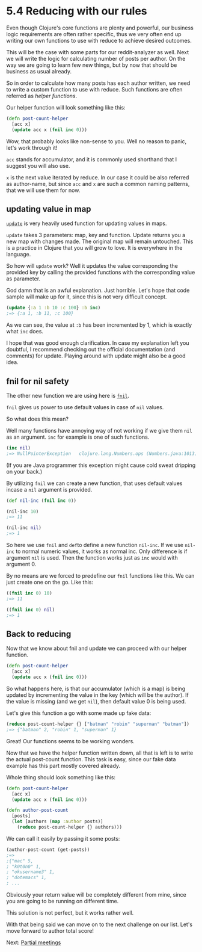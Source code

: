 # 5.4 Reducing with our rules

Even though Clojure's core functions are plenty and powerful,
our business logic requirements are often rather specific,
thus we very often end up writing our own functions to use with reduce to achieve desired outcomes.

This will be the case with some parts for our reddit-analyzer as well.
Next we will write the logic for calculating number of posts per author.
On the way we are going to learn few new things,
but by now that should be business as usual already.

So in order to calculate how many posts has each author written,
we need to write a custom function to use with reduce.
Such functions are often referred as _helper functions_.

Our helper function will look something like this:

```clojure
(defn post-count-helper
  [acc x]
  (update acc x (fnil inc 0)))
```

Wow, that probably looks like non-sense to you.
Well no reason to panic,
let's work through it!

`acc` stands for accumulator,
and it is commonly used shorthand that I suggest you will also use.

`x` is the next value iterated by reduce.
In our case it could be also referred as author-name,
but since `acc` and `x` are such a common naming patterns,
that we will use them for now.

## updating value in map

[`update`](https://clojuredocs.org/clojure.core/update) is very heavily used function for updating values in maps.

`update` takes 3 parameters: map, key and function.
Update returns you a new map with changes made.
The original map will remain untouched.
This is a practice in Clojure that you will grow to love.
It is everywhere in the language.

So how will `update` work?
Well it updates the value corresponding the provided key by calling the provided functions with the corresponding value as parameter.

God damn that is an awful explanation.
Just horrible.
Let's hope that code sample will make up for it,
since this is not very difficult concept.

```clojure
(update {:a 1 :b 10 :c 100} :b inc)
;=> {:a 1, :b 11, :c 100}
```

As we can see,
the value at `:b` has been incremented by 1,
which is exactly what `inc` does.

I hope that was good enough clarification.
In case my explanation left you doubtful,
I recommend checking out the official documentation (and comments) for update.
Playing around with update might also be a good idea.

## fnil for nil safety

The other new function we are using here is [`fnil`](https://clojuredocs.org/clojure.core/fnil).

`fnil` gives us power to use default values in case of `nil` values.

So what does this mean?

Well many functions have annoying way of not working if we give them `nil` as an argument.
`inc` for example is one of such functions.

```clojure
(inc nil)
;=> NullPointerException   clojure.lang.Numbers.ops (Numbers.java:1013)
```

(If you are Java programmer this exception might cause cold sweat dripping on your back.)

By utilizing `fnil` we can create a new function,
that uses default values incase a `nil` argument is provided.

```clojure
(def nil-inc (fnil inc 0))

(nil-inc 10)
;=> 11

(nil-inc nil)
;=> 1
```

So here we use `fnil` and `def`to define a new function `nil-inc`.
If we use `nil-inc` to normal numeric values,
it works as normal inc.
Only difference is if argument `nil` is used.
Then the function works just as `inc` would with argument 0.

By no means are we forced to predefine our `fnil` functions like this.
We can just create one on the go.
Like this:

```clojure
((fnil inc 0) 10)
;=> 11

((fnil inc 0) nil)
;=> 1
```

## Back to reducing

Now that we know about fnil and update we can proceed with our helper function.

```clojure
(defn post-count-helper
  [acc x]
  (update acc x (fnil inc 0)))
```

So what happens here,
is that our accumulator (which is a map) is being updated by incrementing the value in the key (which will be the author).
If the value is missing (and we get `nil`),
then default value 0 is being used.

Let's give this function a go with some made up fake data:

```clojure
(reduce post-count-helper {} ["batman" "robin" "superman" "batman"])
;=> {"batman" 2, "robin" 1, "superman" 1}
```

Great!
Our functions seems to be working wonders.

Now that we have the helper function written down,
all that is left is to write the actual post-count function.
This task is easy, since our fake data example has this part mostly covered already.

Whole thing should look something like this:

```clojure
(defn post-count-helper
  [acc x]
  (update acc x (fnil inc 0)))

(defn author-post-count
  [posts]
  (let [authors (map :author posts)]
    (reduce post-count-helper {} authors)))
```

We can call it easily by passing it some posts:

```clojure
(author-post-count (get-posts))
;=> 
;{"mac" 5,
; "k0t0n0" 1,
; "okusername3" 1,
; "dotemacs" 1,
; ...
```

Obviously your return value will be completely different from mine,
since you are going to be running on different time.

This solution is not perfect,
but it works rather well.

With that being said we can move on to the next challenge on our list.
Let's move forward to author total score!

Next: [Partial meetings](5-partial-meetings.md)